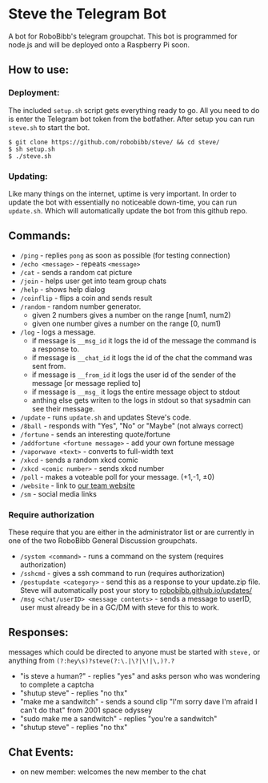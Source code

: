 # Steve the Telegram Bot
A bot for RoboBibb's telegram groupchat. This bot is programmed for node.js and will be deployed onto a Raspberry Pi soon.

## How to use:
### Deployment:
The included `setup.sh` script gets everything ready to go. All you need to do is enter the Telegram bot token from the botfather. After setup you can run `steve.sh` to start the bot.
```
$ git clone https://github.com/robobibb/steve/ && cd steve/
$ sh setup.sh
$ ./steve.sh
```
### Updating:
Like many things on the internet, uptime is very important. In order to update the bot with essentially no noticeable down-time, you can run `update.sh`. Which will automatically update the bot from this github repo. 

## Commands:
- `/ping` - replies `pong` as soon as possible (for testing connection)
- `/echo <message>` - repeats `<message>`
- `/cat` - sends a random cat picture
- `/join` - helps user get into team group chats
- `/help` - shows help dialog
- `/coinflip` - flips a coin and sends result
- `/random` - random number generator. 
  + given 2 numbers gives a number on the range [num1, num2)
  + given one number gives a number on the range [0, num1) 
- `/log` - logs a message.
  + if message is `__msg_id` it logs the id of the message the command is a response to.
  + if message is `__chat_id` it logs the id of the chat the command was sent from.
  + if message is `__from_id` it logs the user id of the sender of the message [or message replied to]
  + if message is `__msg_` it logs the entire message object to stdout
  + anthing else gets writen to the logs in stdout so that sysadmin can see their message.
- `/update` - runs `update.sh` and updates Steve's code.
- `/8ball` - responds with "Yes", "No" or "Maybe" (not always correct)
- `/fortune` - sends an interesting quote/fortune
- `/addfortune <fortune message>` - add your own fortune message
- `/vaporwave <text>` - converts to full-width text
- `/xkcd` - sends a random xkcd comic
- `/xkcd <comic number>` - sends xkcd number <comic number>
- `/poll` - makes a voteable poll for your message. (+1,-1, ±0)
- `/website` - link to [our team website](https://robobibb.github.io/)
- `/sm` - social media links

### Require authorization
These require that you are either in the administrator list or are currently in one of the two RoboBibb General Discussion groupchats.
- `/system <command>` - runs a command on the system (requires authorization)
- `/sshcmd` - gives a ssh command to run (requires authorization)
- `/postupdate <category>` - send this as a response to your update.zip file. Steve will automatically post your story to [robobibb.github.io/updates/](https://robobibb.github.io/updates/)
- `/msg <chat/userID> <message contents>` - sends a message to userID, user must already be in a GC/DM with steve for this to work.


## Responses:
messages which could be directed to anyone must be started with `steve,` or anything from `(?:hey\s)?steve(?:\.|\?|\!|\,)?.?`
- "is steve a human?" - replies "yes" and asks person who was wondering to complete a captcha
- "shutup steve" - replies "no thx"
- "make me a sandwitch" - sends a sound clip "I'm sorry dave I'm afraid I can't do that" from 2001 space odyssey
- "sudo make me a sandwitch" - replies "you're a sandwitch"
- "shutup steve" - replies "no thx"

## Chat Events:
- on new member: welcomes the new member to the chat

